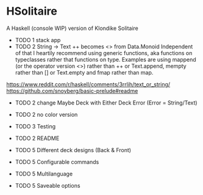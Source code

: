 # HSolitaire

A Haskell (console WIP) version of Klondike Solitaire

- TODO 1 stack app
- TODO 2 String -> Text
        ++ becomes <> from Data.Monoid
        Independent of that I heartily recommend using generic functions, aka functions on typeclasses rather that functions on type. Examples are using mappend (or the operator version <>) rather than ++ or Text.append, mempty rather than [] or Text.empty and fmap rather than map.
        
https://www.reddit.com/r/haskell/comments/3rrlih/text_or_string/
https://github.com/snoyberg/basic-prelude#readme

- TODO 2 change Maybe Deck with Either Deck Error (Error = String/Text)

- TODO 2 no color version
- TODO 3 Testing
- TODO 2 README
- TODO 5 Different deck designs (Back & Front)
- TODO 5 Configurable commands
- TODO 5 Multilanguage
- TODO 5 Saveable options
